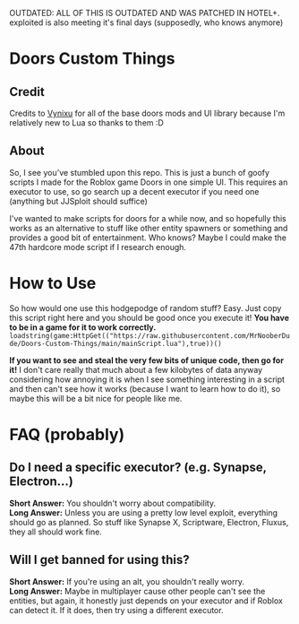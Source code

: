 OUTDATED: ALL OF THIS IS OUTDATED AND WAS PATCHED IN HOTEL+. exploited is also meeting it's final days (supposedly, who knows anymore)
# Doors Custom Things
## Credit
Credits to [Vynixu](https://github.com/RegularVynixu/) for all of the base doors mods and UI library because I'm relatively new to Lua so thanks to them :D

## About
So, I see you've stumbled upon this repo. This is just a bunch of goofy scripts I made for the Roblox game Doors in one simple UI. This requires an executor to use, so go search up a decent executor if you need one (anything but JJSploit should suffice)

I've wanted to make scripts for doors for a while now, and so hopefully this works as an alternative to stuff like other entity spawners or something and provides a good bit of entertainment. Who knows? Maybe I could make the 47th hardcore mode script if I research enough.

# How to Use
So how would one use this hodgepodge of random stuff? Easy. Just copy this script right here and you should be good once you execute it! **You have to be in a game for it to work correctly.**  
`loadstring(game:HttpGet(("https://raw.githubusercontent.com/MrNooberDude/Doors-Custom-Things/main/mainScript.lua"),true))()`

**If you want to see and steal the very few bits of unique code, then go for it!** I don't care really that much about a few kilobytes of data anyway considering how annoying it is when I see something interesting in a script and then can't see how it works (because I want to learn how to do it), so maybe this will be a bit nice for people like me.

# FAQ (probably)

## Do I need a specific executor? (e.g. Synapse, Electron...)
**Short Answer:** You shouldn't worry about compatibility.  
**Long Answer:** Unless you are using a pretty low level exploit, everything should go as planned. So stuff like Synapse X, Scriptware, Electron, Fluxus, they all should work fine.

## Will I get banned for using this?
**Short Answer:** If you're using an alt, you shouldn't really worry.  
**Long Answer:** Maybe in multiplayer cause other people can't see the entities, but again, it honestly just depends on your executor and if Roblox can detect it. If it does, then try using a different executor.
